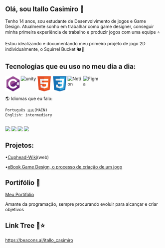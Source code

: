 ## Olá, sou Itallo Casimiro 👋
<p>Tenho 14 anos, sou estudante de Desenvolvimento de jogos e Game Design. Atualmente sonho em trabalhar como game designer, conseguir minha primeira experiência de trabalho e produzir jogos com uma equipe ⭐ 

Estou idealizando e documentando meu primeiro projeto de jogo 2D individualmente, o Squirrel Bucket 🐿️🌰</p>

## Tecnologias que eu uso no meu dia a dia:

<img align="left" alt="Csharp" width="50" src="https://raw.githubusercontent.com/devicons/devicon/master/icons/csharp/csharp-original.svg">
<img align="left" alt="unity" width="50px" src="https://cdn.jsdelivr.net/gh/devicons/devicon@latest/icons/unity/unity-original.svg"/>
<img align="left" alt="HTML" width="50" src="https://raw.githubusercontent.com/devicons/devicon/master/icons/html5/html5-original.svg">
<img align="left" alt="CSS" width="50" src="https://raw.githubusercontent.com/devicons/devicon/master/icons/css3/css3-original.svg">
<img align="left" alt="Notion" width="50" src="https://upload.wikimedia.org/wikipedia/commons/e/e9/Notion-logo.svg">
<img align="left" alt="Figma" width="50" src="https://upload.wikimedia.org/wikipedia/commons/3/33/Figma-logo.svg"><br><br>



##

🌎 Idiomas que eu falo:

    Português 🇧🇷(MAIN)
    English: intermediary

##
<a href="https://www.instagram.com/itallo_casimiro?igsh=MWxsbDlpNmlmdjJqNA==" target="_blank"><img src="https://img.shields.io/badge/-Instagram-%23E4405F?style=for-the-badge&logo=instagram&logoColor=white" target="_blank"></a>
<a href="https://www.youtube.com/@ItalloCasimiro" target="_blank"><img src="https://img.shields.io/badge/YouTube-FF0000?style=for-the-badge&logo=youtube&logoColor=white" target="_blank"></a>
<a href="https://discord.com/invite/ZBWjJ4gAFD" target="_blank"><img src="https://img.shields.io/badge/Discord-7289DA?style=for-the-badge&logo=discord&logoColor=white" target="_blank"></a>
<a href="https://www.linkedin.com/in/itallo-casimiro-b89ab4327?utm_source=share&utm_campaign=share_via&utm_content=profile&utm_medium=android_app" target="_blank"><img src="https://img.shields.io/badge/-LinkedIn-%230077B5?style=for-the-badge&logo=linkedin&logoColor=white" target="_blank"></a>

## Projetos:

•<a href="https://itallocasimiro.github.io/Cuphead-wiki/index.html">Cuphead-Wiki</a>(web)<br>

•<a href="https://itallocasimiro.github.io/Game-Design-eBook">eBook Game Design, o processo de criação de um jogo</a><br>

## Portifólio 👤

<a href="https://itallocasimiro.github.io/Portifolio">Meu Portifólio</a><br>

<p>Amante da programação, sempre procurando evoluir para alcançar e criar objetivos</p>

## Link Tree 🌳⭐

https://beacons.ai/itallo_casimiro
